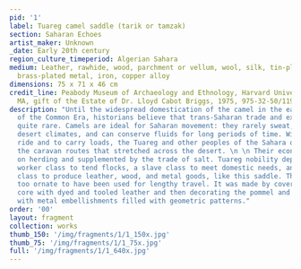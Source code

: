 ```yaml
---
pid: '1'
label: Tuareg camel saddle (tarik or tamzak)
section: Saharan Echoes
artist_maker: Unknown
_date: Early 20th century
region_culture_timeperiod: Algerian Sahara
medium: Leather, rawhide, wood, parchment or vellum, wool, silk, tin-plated metal,
  brass-plated metal, iron, copper alloy
dimensions: 75 x 71 x 46 cm
credit_line: Peabody Museum of Archaeology and Ethnology, Harvard University, Cambridge,
  MA, gift of the Estate of Dr. Lloyd Cabot Briggs, 1975, 975-32-50/11927
description: "Until the widespread domestication of the camel in the early centuries
  of the Common Era, historians believe that trans-Saharan trade and exchange was
  quite rare. Camels are ideal for Saharan movement: they rarely sweat, even in hot
  desert climates, and can conserve fluids for long periods of time. With camels to
  ride and to carry loads, the Tuareg and other peoples of the Sahara once controlled
  the caravan routes that stretched across the desert. \n \n Their economy was based
  on herding and supplemented by the trade of salt. Tuareg nobility depended on a
  worker class to tend flocks, a slave class to meet domestic needs, and an artisan
  class to produce leather, wood, and metal goods, like this saddle. This saddle is
  too ornate to have been used for lengthy travel. It was made by covering a wooden
  core with dyed and tooled leather and then decorating the pommel and other parts
  with metal embellishments filled with geometric patterns."
order: '00'
layout: fragment
collection: works
thumb_150: '/img/fragments/1/1_150x.jpg'
thumb_75: '/img/fragments/1/1_75x.jpg'
full: '/img/fragments/1/1_640x.jpg'
---
```

